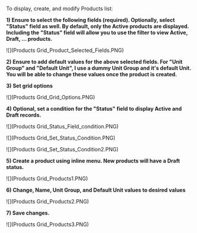 To display, create, and modify Products list:

**1) Ensure to select the following fields (required). Optionally, select "Status" field as well. By default, only the Active products are displayed. Including the "Status" field will allow you to use the filter to view Active, Draft, ... products.**

![](Products Grid_Product_Selected_Fields.PNG)

**2) Ensure to add default values for the above selected fields. For "Unit Group" and "Default Unit", I use a dummy Unit Group and it's default Unit. You will be able to change these values once the product is created.**

**3) Set grid options**

![](Products Grid_Grid_Options.PNG)

**4) Optional, set a condition for the "Status" field to display Active and Draft records.**

![](Products Grid_Status_Field_condition.PNG)

![](Products Grid_Set_Status_Condition.PNG)

![](Products Grid_Set_Status_Condition2.PNG)

**5) Create a product using inline menu. New products will have a Draft status.** 

![](Products Grid_Products1.PNG)

**6) Change, Name, Unit Group, and Default Unit values to desired values**

![](Products Grid_Products2.PNG)

**7) Save changes.**

![](Products Grid_Products3.PNG)


